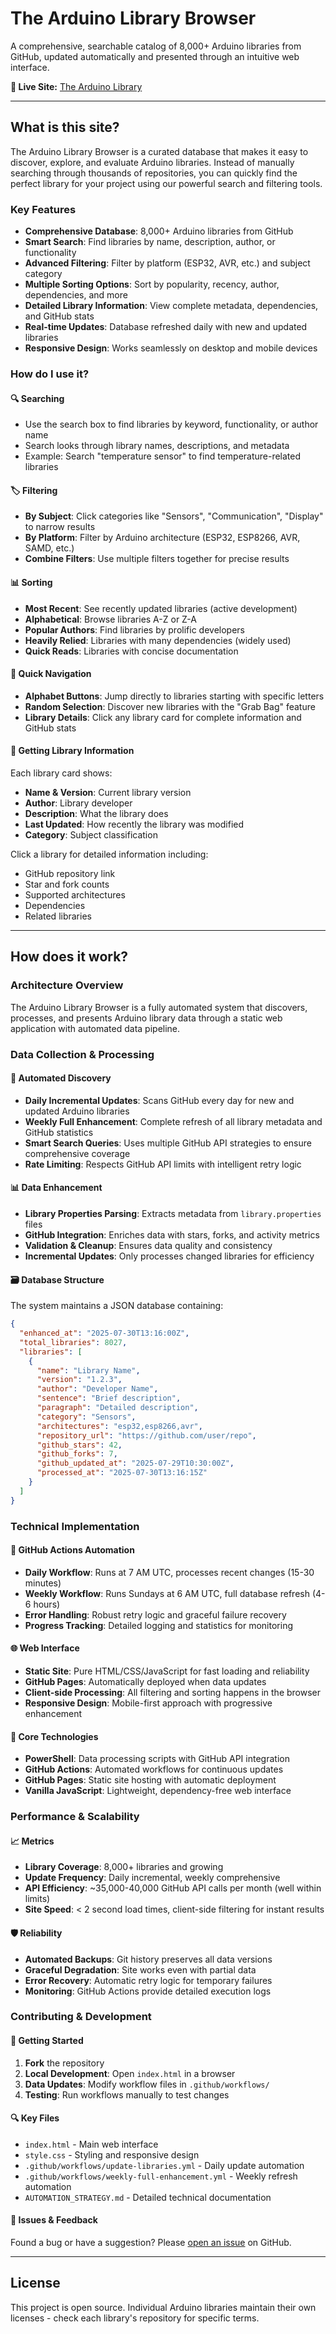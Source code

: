 # The Arduino Library Browser

A comprehensive, searchable catalog of 8,000+ Arduino libraries from GitHub, updated automatically and presented through an intuitive web interface.

**🔗 Live Site:** [The Arduino Library](https://npuckett.github.io/arduino-libBrowser/)

---

## What is this site?

The Arduino Library Browser is a curated database that makes it easy to discover, explore, and evaluate Arduino libraries. Instead of manually searching through thousands of repositories, you can quickly find the perfect library for your project using our powerful search and filtering tools.

### Key Features

- **Comprehensive Database**: 8,000+ Arduino libraries from GitHub
- **Smart Search**: Find libraries by name, description, author, or functionality
- **Advanced Filtering**: Filter by platform (ESP32, AVR, etc.) and subject category
- **Multiple Sorting Options**: Sort by popularity, recency, author, dependencies, and more
- **Detailed Library Information**: View complete metadata, dependencies, and GitHub stats
- **Real-time Updates**: Database refreshed daily with new and updated libraries
- **Responsive Design**: Works seamlessly on desktop and mobile devices

### How do I use it?

#### 🔍 **Searching**
- Use the search box to find libraries by keyword, functionality, or author name
- Search looks through library names, descriptions, and metadata
- Example: Search "temperature sensor" to find temperature-related libraries

#### 🏷️ **Filtering**
- **By Subject**: Click categories like "Sensors", "Communication", "Display" to narrow results
- **By Platform**: Filter by Arduino architecture (ESP32, ESP8266, AVR, SAMD, etc.)
- **Combine Filters**: Use multiple filters together for precise results

#### 📊 **Sorting**
- **Most Recent**: See recently updated libraries (active development)
- **Alphabetical**: Browse libraries A-Z or Z-A
- **Popular Authors**: Find libraries by prolific developers
- **Heavily Relied**: Libraries with many dependencies (widely used)
- **Quick Reads**: Libraries with concise documentation

#### 🎯 **Quick Navigation**
- **Alphabet Buttons**: Jump directly to libraries starting with specific letters
- **Random Selection**: Discover new libraries with the "Grab Bag" feature
- **Library Details**: Click any library card for complete information and GitHub stats

#### 📱 **Getting Library Information**
Each library card shows:
- **Name & Version**: Current library version
- **Author**: Library developer
- **Description**: What the library does
- **Last Updated**: How recently the library was modified
- **Category**: Subject classification

Click a library for detailed information including:
- GitHub repository link
- Star and fork counts
- Supported architectures
- Dependencies
- Related libraries

---

## How does it work?

### Architecture Overview

The Arduino Library Browser is a fully automated system that discovers, processes, and presents Arduino library data through a static web application with automated data pipeline.

### Data Collection & Processing

#### 🔄 **Automated Discovery**
- **Daily Incremental Updates**: Scans GitHub every day for new and updated Arduino libraries
- **Weekly Full Enhancement**: Complete refresh of all library metadata and GitHub statistics
- **Smart Search Queries**: Uses multiple GitHub API strategies to ensure comprehensive coverage
- **Rate Limiting**: Respects GitHub API limits with intelligent retry logic

#### 📊 **Data Enhancement**
- **Library Properties Parsing**: Extracts metadata from `library.properties` files
- **GitHub Integration**: Enriches data with stars, forks, and activity metrics
- **Validation & Cleanup**: Ensures data quality and consistency
- **Incremental Updates**: Only processes changed libraries for efficiency

#### 🗃️ **Database Structure**
The system maintains a JSON database containing:
```json
{
  "enhanced_at": "2025-07-30T13:16:00Z",
  "total_libraries": 8027,
  "libraries": [
    {
      "name": "Library Name",
      "version": "1.2.3",
      "author": "Developer Name",
      "sentence": "Brief description",
      "paragraph": "Detailed description",
      "category": "Sensors",
      "architectures": "esp32,esp8266,avr",
      "repository_url": "https://github.com/user/repo",
      "github_stars": 42,
      "github_forks": 7,
      "github_updated_at": "2025-07-29T10:30:00Z",
      "processed_at": "2025-07-30T13:16:15Z"
    }
  ]
}
```

### Technical Implementation

#### 🤖 **GitHub Actions Automation**
- **Daily Workflow**: Runs at 7 AM UTC, processes recent changes (15-30 minutes)
- **Weekly Workflow**: Runs Sundays at 6 AM UTC, full database refresh (4-6 hours)
- **Error Handling**: Robust retry logic and graceful failure recovery
- **Progress Tracking**: Detailed logging and statistics for monitoring

#### 🌐 **Web Interface**
- **Static Site**: Pure HTML/CSS/JavaScript for fast loading and reliability
- **GitHub Pages**: Automatically deployed when data updates
- **Client-side Processing**: All filtering and sorting happens in the browser
- **Responsive Design**: Mobile-first approach with progressive enhancement

#### 🔧 **Core Technologies**
- **PowerShell**: Data processing scripts with GitHub API integration
- **GitHub Actions**: Automated workflows for continuous updates
- **GitHub Pages**: Static site hosting with automatic deployment
- **Vanilla JavaScript**: Lightweight, dependency-free web interface

### Performance & Scalability

#### 📈 **Metrics**
- **Library Coverage**: 8,000+ libraries and growing
- **Update Frequency**: Daily incremental, weekly comprehensive
- **API Efficiency**: ~35,000-40,000 GitHub API calls per month (well within limits)
- **Site Speed**: < 2 second load times, client-side filtering for instant results

#### 🛡️ **Reliability**
- **Automated Backups**: Git history preserves all data versions
- **Graceful Degradation**: Site works even with partial data
- **Error Recovery**: Automatic retry logic for temporary failures
- **Monitoring**: GitHub Actions provide detailed execution logs

### Contributing & Development

#### 🚀 **Getting Started**
1. **Fork** the repository
2. **Local Development**: Open `index.html` in a browser
3. **Data Updates**: Modify workflow files in `.github/workflows/`
4. **Testing**: Run workflows manually to test changes

#### 🔍 **Key Files**
- `index.html` - Main web interface
- `style.css` - Styling and responsive design
- `.github/workflows/update-libraries.yml` - Daily update automation
- `.github/workflows/weekly-full-enhancement.yml` - Weekly refresh automation
- `AUTOMATION_STRATEGY.md` - Detailed technical documentation

#### 📝 **Issues & Feedback**
Found a bug or have a suggestion? Please [open an issue](https://github.com/npuckett/arduino-libBrowser/issues) on GitHub.

---

## License

This project is open source. Individual Arduino libraries maintain their own licenses - check each library's repository for specific terms.